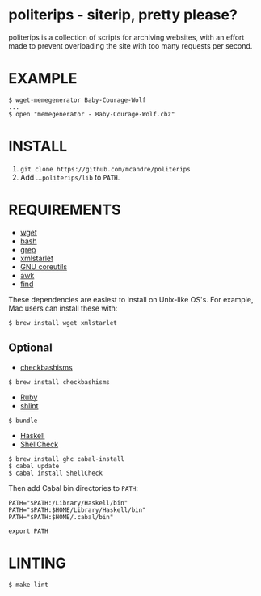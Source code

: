 # politerips - siterip, pretty please?

politerips is a collection of scripts for archiving websites, with an effort made to prevent overloading the site with too many requests per second.

# EXAMPLE

```
$ wget-memegenerator Baby-Courage-Wolf
...
$ open "memegenerator - Baby-Courage-Wolf.cbz"
```

# INSTALL

1. `git clone https://github.com/mcandre/politerips`
2. Add ...`politerips/lib` to `PATH`.

# REQUIREMENTS

* [wget](https://www.gnu.org/software/wget/)
* [bash](https://www.gnu.org/software/bash/)
* [grep](http://www.gnu.org/software/grep/)
* [xmlstarlet](http://xmlstar.sourceforge.net/)
* [GNU coreutils](https://www.gnu.org/software/coreutils/)
* [awk](http://cm.bell-labs.com/cm/cs/awkbook/index.html)
* [find](http://www.gnu.org/software/findutils/manual/html_mono/find.html)

These dependencies are easiest to install on Unix-like OS's. For example, Mac users can install these with:

```
$ brew install wget xmlstarlet
```

## Optional

* [checkbashisms](http://sourceforge.net/projects/checkbaskisms/)

```
$ brew install checkbashisms
```

* [Ruby](https://www.ruby-lang.org/)
* [shlint](https://rubygems.org/gems/shlint)

```
$ bundle
```

* [Haskell](https://www.haskell.org/)
* [ShellCheck](https://github.com/koalaman/shellcheck)

```
$ brew install ghc cabal-install
$ cabal update
$ cabal install ShellCheck
```

Then add Cabal bin directories to `PATH`:

```
PATH="$PATH:/Library/Haskell/bin"
PATH="$PATH:$HOME/Library/Haskell/bin"
PATH="$PATH:$HOME/.cabal/bin"

export PATH
```

# LINTING

```
$ make lint
```
